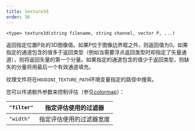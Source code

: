 ```yaml
---
title: texture3d
order: 36
---
```

`<type> texture3d(string filename, string channel, vector P, ...)`

返回指定位置P处的3D图像值。如果P位于图像边界框之外，则返回值为0。如果指定的通道包含的值多于返回类型（例如当需要浮点返回类型时却指定了矢量通道），则将返回矢量的第一个分量。如果指定的通道包含的值少于返回类型，则缺失的分量将用最后一个有效通道填充。

纹理文件将在`HOUDINI_TEXTURE_PATH`环境变量指定的路径中搜索。

您可以传递额外参数来控制评估（参见[colormap](../texturing/colormap "从纹理文件中查找（过滤后的）颜色")）：

| `"filter"` | 指定评估使用的过滤器 |
| --- | --- |
| `"width"` | 指定评估使用的过滤器宽度 |
